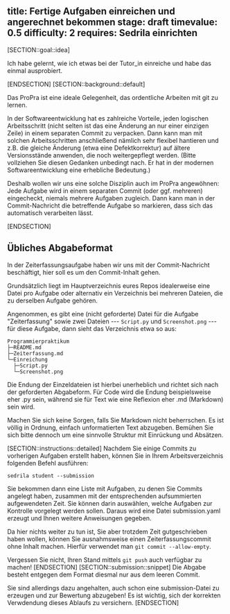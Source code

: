 title: Fertige Aufgaben einreichen und angerechnet bekommen
stage: draft
timevalue: 0.5
difficulty: 2
requires: Sedrila einrichten
---
[SECTION::goal::idea]

Ich habe gelernt, wie ich etwas bei der Tutor_in einreiche und habe das einmal ausprobiert.

[ENDSECTION]
[SECTION::background::default]

Das ProPra ist eine ideale Gelegenheit, das ordentliche Arbeiten mit git zu lernen.

In der Softwareentwicklung hat es zahlreiche Vorteile, jeden logischen Arbeitsschritt
(nicht selten ist das eine Änderung an nur einer einzigen Zeile)
in einem separaten Commit zu verpacken.
Dann kann man mit solchen Arbeitsschritten anschließend nämlich sehr flexibel hantieren
und z.B. die gleiche Änderung (etwa eine Defektkorrektur) auf ältere Versionsstände
anwenden, die noch weitergepflegt werden. 
(Bitte vollziehen Sie diesen Gedanken unbedingt nach. 
Er hat in der modernen Softwareentwicklung eine erhebliche Bedeutung.)

Deshalb wollen wir uns eine solche Disziplin auch im ProPra angewöhnen:
Jede Aufgabe wird in einem separaten Commit (oder ggf. mehreren) eingecheckt,
niemals mehrere Aufgaben zugleich.
Dann kann man in der Commit-Nachricht die betreffende Aufgabe so markieren,
dass sich das automatisch verarbeiten lässt.

[ENDSECTION]

## Übliches Abgabeformat

In der Zeiterfassungsaufgabe haben wir uns mit der Commit-Nachricht beschäftigt,
hier soll es um den Commit-Inhalt gehen.

Grundsätzlich liegt im Hauptverzeichnis eures Repos idealerweise eine Datei pro
Aufgabe oder alternativ ein Verzeichnis bei mehreren Dateien, die zu derselben
Aufgabe gehören.

Angenommen, es gibt eine (nicht geforderte) Datei für die Aufgabe "Zeiterfassung"
sowie zwei Dateien --- `Script.py` und `Screenshot.png` --- für diese Aufgabe, dann
sieht das Verzeichnis etwa so aus:

```
Programmierpraktikum
├─README.md
├─Zeiterfassung.md
└─Einreichung
  ├─Script.py
  └─Screenshot.png
```

Die Endung der Einzeldateien ist hierbei unerheblich und richtet sich nach der
geforderten Abgabeform. Für Code wird die Endung beispielsweise eher .py sein,
während sie für Text wie eine Reflexion eher .md (Markdown) sein wird.

Machen Sie sich keine Sorgen, falls Sie Markdown nicht beherrschen. Es ist
völlig in Ordnung, einfach unformatierten Text abzugeben. Bemühen Sie sich
bitte dennoch um eine sinnvolle Struktur mit Einrückung und Absätzen.

[SECTION::instructions::detailed]
Nachdem Sie einige Commits zu vorherigen Aufgaben erstellt haben, können Sie
in Ihrem Arbeitsverzeichnis folgenden Befehl ausführen:

```
sedrila student --submission
```

Sie bekommen dann eine Liste mit Aufgaben, zu denen Sie Commits angelegt
haben, zusammen mit der entsprechenden aufsummierten aufgewendeten Zeit.
Sie können darin auswählen, welche Aufgaben zur Kontrolle vorgelegt werden
sollen. Daraus wird eine Datei submission.yaml erzeugt und Ihnen weitere
Anweisungen gegeben.

Da hier nichts weiter zu tun ist, Sie aber trotzdem Zeit gutgeschrieben haben
wollen, können Sie ausnahmsweise einen Zeiterfassungscommit ohne Inhalt machen.
Hierfür verwendet man `git commit --allow-empty`.

Vergessen Sie nicht, Ihren Stand mittels `git push` auch verfügbar zu machen!
[ENDSECTION]
[SECTION::submission::snippet]
Die Abgabe besteht entgegen dem Format diesmal nur aus dem leeren Commit.

Sie sind allerdings dazu angehalten, auch schon eine submission-Datei zu
erzeugen und zur Bewertung abzugeben! Es ist wichtig, sich der korrekten
Verwdendung dieses Ablaufs zu versichern.
[ENDSECTION]
